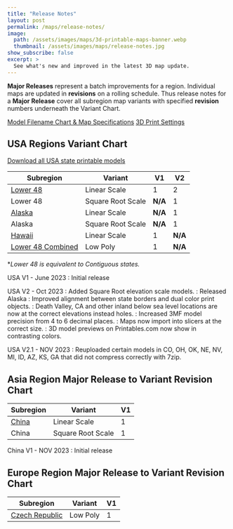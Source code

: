 ```yaml
---
title: "Release Notes"
layout: post
permalink: /maps/release-notes/
image: 
  path: /assets/images/maps/3d-printable-maps-banner.webp
  thumbnail: /assets/images/maps/release-notes.jpg
show_subscribe: false
excerpt: >
  See what's new and improved in the latest 3D map update.
---
```


**Major Releases** represent a batch improvements for a region. Individual maps are updated in **revisions** on a rolling schedule. Thus release notes for a **Major Release** cover all subregion map variants with specified **revision** numbers underneath the Variant Chart.

[Model Filename Chart & Map Specifications](https://ansonliu.com/maps/specifications/)
[3D Print Settings](https://ansonliu.com/maps/print-settings/)

## USA Regions Variant Chart

[Download all USA state printable models](https://www.printables.com/@ansonl/collections/714909)

| Subregion | Variant | V1 | V2 |
| --- | --- | --- | --- |
| [Lower 48](https://www.printables.com/@ansonl/collections/714909) | Linear Scale | 1 | 2 |
| Lower 48 | Square Root Scale | __N/A__ | 1 |
| [Alaska](https://www.printables.com/model/611779-alaska-usa-ak-topographic-relief-map-with-rivers-a) | Linear Scale | __N/A__ | 1 |
| Alaska | Square Root Scale | __N/A__ | 1 |
| [Hawaii](https://www.printables.com/model/546259-hawaii-usa-hi-southeastern-islands-topo-map-with-h) | Linear Scale | 1 | __N/A__ |
| [Lower 48 Combined](https://www.printables.com/model/550506-low-poly-usa-lower-48-states) | Low Poly | 1 | __N/A__ |

**Lower 48 is equivalent to Contiguous states.*

USA V1 - June 2023
: Initial release

USA V2 - Oct 2023
: Added Square Root elevation scale models.
: Released Alaska
: Improved alignment between state borders and dual color print objects.
: Death Valley, CA and other inland below sea level locations are now at the correct elevations instead holes.
: Increased 3MF model precision from 4 to 6 decimal places.
: Maps now import into slicers at the correct size.
: 3D model previews on Printables.com now show in contrasting colors.

USA V2.1 - NOV 2023
: Reuploaded certain models in CO, OH, OK, NE, NV, MI, ID, AZ, KS, GA that did not compress correctly with 7zip.

## Asia Region Major Release to Variant Revision Chart

| Subregion | Variant | V1 |
| --- | --- | --- |
| [China](https://www.printables.com/model/656330-china-3d-relief-map-with-streams-and-lakes) | Linear Scale | 1 |
| China | Square Root Scale | 1 |

China V1 - NOV 2023
: Initial release

## Europe Region Major Release to Variant Revision Chart

| Subregion | Variant | V1 |
| --- | --- | --- |
| [Czech Republic](https://www.printables.com/model/552399-low-poly-czech-republic-ceska-republika-cz) | Low Poly | 1 |
